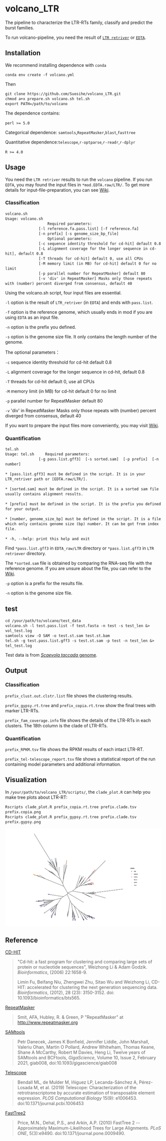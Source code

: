 # volcano_LTR
The pipeline to characterize the LTR-RTs family, classify and predict the burst families.

To run volcano-pipeline, you need the result of [`LTR retriver`](https://github.com/oushujun/LTR_retriever) or [`EDTA`](https://github.com/oushujun/EDTA).

## Installation

We recommend installing dependence with `conda`

```shell
conda env create -f volcano.yml
```

Then

```shell
git clone https://github.com/Suosihe/volcano_LTR.git
chmod a+x prepare.sh volcano.sh tel.sh
export PATH=/path/to/volcano
```

The dependence contains:

`perl >= 5.0`​

Categorical dependence: `samtools`,`RepeatMasker`​,`blast`​,`fasttree`​

Quantitative dependence:`telescope`,`r-optparse`,`r-readr`,`r-dplyr`

`R >= 4.0`​


## Usage

You need the `LTR retriver` results to run the `volcano` pipeline. If you run `EDTA`, you may found the input files in `*mod.EDTA.raw/LTR/`. To get more details for input-file-preparation, you can see [Wiki](https://github.com/Suosihe/volcano_LTR/wiki).

### Classification

```
volcano.sh
Usage: volcano.sh
                   Required parameters:
               [-l reference.fa.pass.list] [-f reference.fa]
               [-n prefix] [-s genome_size_bp_file]
                   Optional parameters:
               [-c sequence identity threshold for cd-hit] default 0.8
               [-L alignment coverage for the longer sequence in cd-hit], default 0.8
               [-T threads for cd-hit] default 0, use all CPUs
               [-M memory limit (in MB) for cd-hit] default 0 for no limit
               [-p parallel number for RepeatMasker] default 80
               [-v 'div' in RepeatMasker] Masks only those repeats with (number) percent diverged from consensus, default 40
```

Using the volcano.sh script, four input files are essential.

`-l` option is the result of `LTR_retriver` (in `EDTA`) and ends with `pass.list`.

`-f` option is the reference genome, which usually ends in mod if you are using `EDTA` as an input file.

`-n` option is the prefix you defined.

`-s` option is the genome size file. It only contains the length number of the genome.

The optional parameters：

`-c` sequence identity threshold for cd-hit default 0.8

`-L` alignment coverage for the longer sequence in cd-hit, default 0.8

`-T` threads for cd-hit default 0, use all CPUs

`-M` memory limit (in MB) for cd-hit default 0 for no limit

`-p` parallel number for RepeatMasker default 80

`-v` 'div' in RepeatMasker Masks only those repeats with (number) percent diverged from consensus, default 40

If you want to prepare the input files more conveniently, you may visit [Wiki](https://github.com/Suosihe/volcano_LTR/wiki).


### Quantification

```
tel.sh
Usage: tel.sh     Required parameters:
               [-g pass.list.gff3]  [-s sorted.sam]  [-p prefix]  [-n number]

* [pass.list.gff3] must be defined in the script. It is in your LTR_retriver path or [EDTA.raw/LTR/]. 

* [sorted.sam] must be defined in the script. It is a sorted sam file usually contains alignment results. 

* [prefix] must be defined in the script. It is the prefix you defined for your output. 

* [number, genome_size_bp] must be defined in the script. It is a file which only contains genome size (bp) number. It can be got from index file. 

* -h, --help: print this help and exit
```



Find `*pass.list.gff3` in `EDTA_raw/LTR` directory or `*pass.list.gff3` in `LTR retriever` directory.

The `*sorted.sam` file is obtained by comparing the RNA-seq file with the reference genome. If you are unsure about the file, you can refer to the [Wiki](https://github.com/Suosihe/volcano_LTR/wiki). 

`-p` option is a prefix for the results file.

`-n` option is the genome size file.

## test

```shell
cd /your/path/to/volcano/test_data
volcano.sh -l test.pass.list -f test.fasta -n test -s test_len &> vol_test.log
samtools view -O SAM -o test.st.sam test.st.bam
tel.sh -g test.pass.list.gff3 -s test.st.sam -p test -n test_len &> tel_test.log
```

Test data is from [*Scaevola taccada* genome](https://www.nature.com/articles/s41467-023-40002-9).

## Output

### Classification

`prefix_clust.out.clstr.list` file shows the clustering results.

`prefix_gypsy.rt.tree` and `prefix_copia.rt.tree` show the final trees with marker LTR-RTs. 

`prefix_fam_coverage.info` file shows the details of the LTR-RTs in each clusters. The 18th column is the clade of LTR-RTs.


### Quantification

`prefix_RPKM.tsv` file shows the RPKM results of each intact LTR-RT.

`prefix_tel-telescope_report.tsv` file shows a statistical report of the run containing model parameters and additional information.

## Visualization

In `/your/path/to/volcano_LTR/scripts/`, the `clade_plot.R` can help you make tree plots about LTR-RT:

```shell
Rscripts clade_plot.R prefix_copia.rt.tree prefix.clade.tsv prefix.copia.png
Rscripts clade_plot.R prefix_gypsy.rt.tree prefix.clade.tsv prefix.gypsy.png
```

![image](./test_data/ath_copia.rt.tree.png)


## Reference

[CD-HIT](http://cd-hit.org) 

> "Cd-hit: a fast program for clustering and comparing large sets of protein or nucleotide sequences", Weizhong Li & Adam Godzik. *Bioinformatics*, (2006) 22:1658-9.
>
> Limin Fu, Beifang Niu, Zhengwei Zhu, Sitao Wu and Weizhong Li, CD-HIT: accelerated for clustering the next generation sequencing data. *Bioinformatics*, (2012), 28 (23): 3150-3152. doi: 10.1093/bioinformatics/bts565.

[RepeatMasker](https://github.com/rmhubley/RepeatMasker)

> Smit, AFA, Hubley, R. & Green, P "RepeatMasker" at http://www.repeatmasker.org

[SAMtools](https://github.com/samtools/samtools)

> Petr Danecek, James K Bonfield, Jennifer Liddle, John Marshall, Valeriu Ohan, Martin O Pollard, Andrew Whitwham, Thomas Keane, Shane A McCarthy, Robert M Davies, Heng Li, Twelve years of SAMtools and BCFtools, *GigaScience*, Volume 10, Issue 2, February 2021, giab008, doi:10.1093/gigascience/giab008

[Telescope](https://github.com/mlbendall/telescope)

> Bendall ML, de Mulder M, Iñiguez LP, Lecanda-Sánchez A, Pérez-Losada M, et al. (2019) Telescope: Characterization of the retrotranscriptome by accurate estimation of transposable element expression. *PLOS Computational Biology* 15(9): e1006453. doi:10.1371/journal.pcbi.1006453

[FastTree2](http://meta.microbesonline.org/fasttree)

> Price, M.N., Dehal, P.S., and Arkin, A.P. (2010) FastTree 2 -- Approximately Maximum-Likelihood Trees for Large Alignments. *PLoS ONE*, 5(3):e9490. doi:10.1371/journal.pone.0009490.
